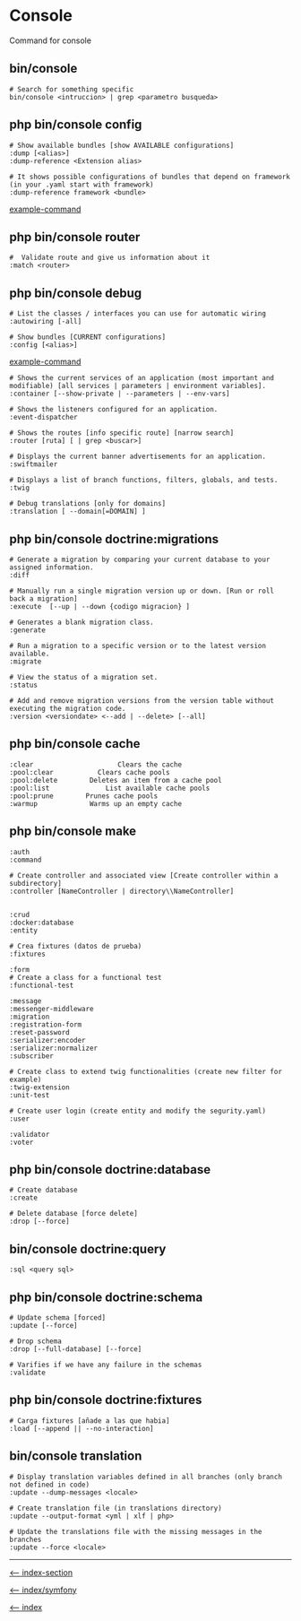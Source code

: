 # Console

Command for console

## bin/console

```cli
# Search for something specific
bin/console <intruccion> | grep <parametro busqueda>
```

## php bin/console config

```cli
# Show available bundles [show AVAILABLE configurations]
:dump [<alias>]
:dump-reference <Extension alias>

# It shows possible configurations of bundles that depend on framework (in your .yaml start with framework)
:dump-reference framework <bundle>
```

[example-command](/resources/img/command-bundle.png)

## php bin/console router

```cli
#  Validate route and give us information about it
:match <router>
```

## php bin/console debug

```cli
# List the classes / interfaces you can use for automatic wiring
:autowiring [-all]

# Show bundles [CURRENT configurations]
:config [<alias>]
```

[example-command](/resources/img/command-debug.png)

```cli
# Shows the current services of an application (most important and modifiable) [all services | parameters | environment variables].
:container [--show-private | --parameters | --env-vars]

# Shows the listeners configured for an application.
:event-dispatcher

# Shows the routes [info specific route] [narrow search]
:router [ruta] [ | grep <buscar>]

# Displays the current banner advertisements for an application.
:swiftmailer

# Displays a list of branch functions, filters, globals, and tests.
:twig

# Debug translations [only for domains]
:translation [ --domain[=DOMAIN] ]
```

## php bin/console doctrine:migrations

```cli
# Generate a migration by comparing your current database to your assigned information.
:diff

# Manually run a single migration version up or down. [Run or roll back a migration]
:execute  [--up | --down {codigo migracion} ]

# Generates a blank migration class.
:generate

# Run a migration to a specific version or to the latest version available.
:migrate

# View the status of a migration set.
:status

# Add and remove migration versions from the version table without executing the migration code.
:version <versiondate> <--add | --delete> [--all]
```

## php bin/console cache

```cli
:clear                     Clears the cache
:pool:clear           Clears cache pools
:pool:delete        Deletes an item from a cache pool
:pool:list              List available cache pools
:pool:prune        Prunes cache pools
:warmup             Warms up an empty cache
```

## php bin/console make

```cli
:auth
:command

# Create controller and associated view [Create controller within a subdirectory]
:controller [NameController | directory\\NameController]


:crud
:docker:database
:entity

# Crea fixtures (datos de prueba)
:fixtures

:form
# Create a class for a functional test
:functional-test

:message
:messenger-middleware
:migration
:registration-form
:reset-password
:serializer:encoder
:serializer:normalizer
:subscriber

# Create class to extend twig functionalities (create new filter for example)
:twig-extension
:unit-test

# Create user login (create entity and modify the segurity.yaml)
:user

:validator
:voter
```

## php bin/console doctrine:database

```cli
# Create database
:create

# Delete database [force delete]
:drop [--force]
```

## bin/console doctrine:query

```cli
:sql <query sql>
```

## php bin/console doctrine:schema

```cli
# Update schema [forced]
:update [--force]

# Drop schema
:drop [--full-database] [--force]

# Varifies if we have any failure in the schemas
:validate
```

## php bin/console doctrine:fixtures

```cli
# Carga fixtures [añade a las que habia]
:load [--append || --no-interaction]
```

## bin/console translation

```cli
# Display translation variables defined in all branches (only branch not defined in code)
:update --dump-messages <locale>

# Create translation file (in translations directory)
:update --output-format <yml | xlf | php>

# Update the translations file with the missing messages in the branches
:update --force <locale>
```

---
[<-- index-section](/symfony/command/index.md)

[<-- index/symfony](/symfony/index.md)

[<-- index](/README.md)
